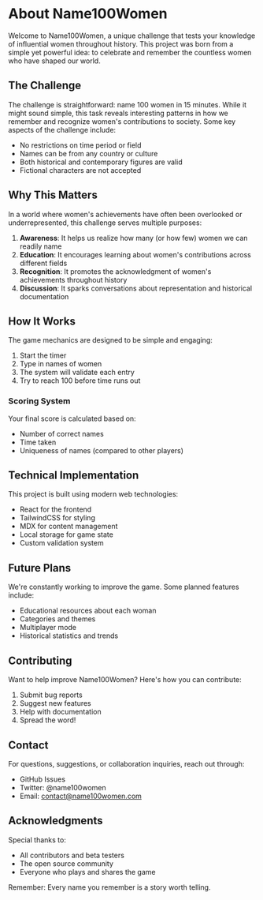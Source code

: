 # About Name100Women

Welcome to Name100Women, a unique challenge that tests your knowledge of influential women throughout history. This project was born from a simple yet powerful idea: to celebrate and remember the countless women who have shaped our world.

## The Challenge

The challenge is straightforward: name 100 women in 15 minutes. While it might sound simple, this task reveals interesting patterns in how we remember and recognize women's contributions to society. Some key aspects of the challenge include:

- No restrictions on time period or field
- Names can be from any country or culture
- Both historical and contemporary figures are valid
- Fictional characters are not accepted

## Why This Matters

In a world where women's achievements have often been overlooked or underrepresented, this challenge serves multiple purposes:

1. **Awareness**: It helps us realize how many (or how few) women we can readily name
2. **Education**: It encourages learning about women's contributions across different fields
3. **Recognition**: It promotes the acknowledgment of women's achievements throughout history
4. **Discussion**: It sparks conversations about representation and historical documentation

## How It Works

The game mechanics are designed to be simple and engaging:

1. Start the timer
2. Type in names of women
3. The system will validate each entry
4. Try to reach 100 before time runs out

### Scoring System

Your final score is calculated based on:

- Number of correct names
- Time taken
- Uniqueness of names (compared to other players)

## Technical Implementation

This project is built using modern web technologies:

- React for the frontend
- TailwindCSS for styling
- MDX for content management
- Local storage for game state
- Custom validation system

## Future Plans

We're constantly working to improve the game. Some planned features include:

- Educational resources about each woman
- Categories and themes
- Multiplayer mode
- Historical statistics and trends

## Contributing

Want to help improve Name100Women? Here's how you can contribute:

1. Submit bug reports
2. Suggest new features
3. Help with documentation
4. Spread the word!

## Contact

For questions, suggestions, or collaboration inquiries, reach out through:

- GitHub Issues
- Twitter: @name100women
- Email: contact@name100women.com

## Acknowledgments

Special thanks to:

- All contributors and beta testers
- The open source community
- Everyone who plays and shares the game

Remember: Every name you remember is a story worth telling.
